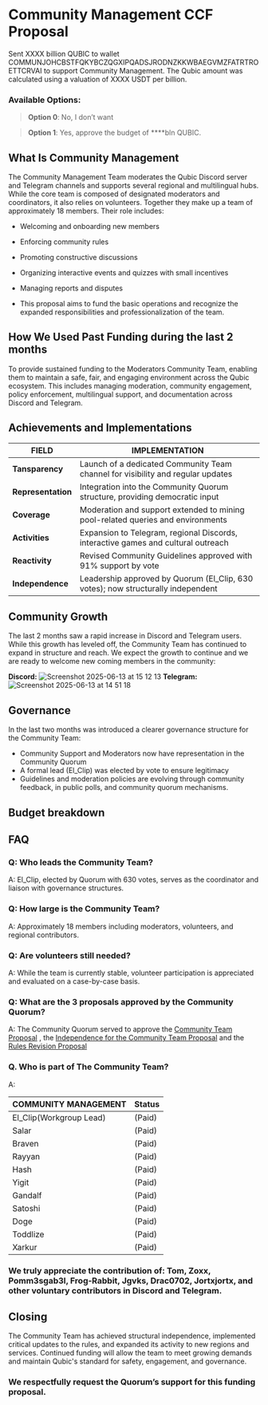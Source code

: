 # Community Management CCF Proposal

Sent XXXX billion QUBIC to wallet COMMUNJOHCBSTFQKYBCZQGXIPQADSJRODNZKKWBAEGVMZFATRTROETTCRVAI to support Community Management. The Qubic amount was calculated using a valuation of XXXX USDT per billion.

### Available Options:
> **Option 0**: No, I don’t want  

> **Option 1**: Yes, approve the budget of ****bln QUBIC.

## What Is Community Management
The Community Management Team moderates the Qubic Discord server and Telegram channels and supports several regional and multilingual hubs. While the core team is composed of designated moderators and coordinators, it also relies on volunteers. Together they make up a team of approximately 18 members.
Their role includes:
* Welcoming and onboarding new members

* Enforcing community rules

* Promoting constructive discussions

* Organizing interactive events and quizzes with small incentives

* Managing reports and disputes

* This proposal aims to fund the basic operations and recognize the expanded responsibilities and professionalization of the team.


## How We Used Past Funding during the last 2 months ## 

To provide sustained funding to the Moderators Community Team, enabling them to maintain a safe, fair, and engaging environment across the Qubic ecosystem. This includes managing moderation, community engagement, policy enforcement, multilingual support, and documentation across Discord and Telegram.

## Achievements and Implementations

|FIELD|IMPLEMENTATION|
| ---------|------------|
|**Tansparency**| Launch of a dedicated Community Team channel for visibility and regular updates|
|**Representation**|Integration into the Community Quorum structure, providing democratic input|
|**Coverage**|Moderation and support extended to mining pool-related queries and environments|
|**Activities**|Expansion to Telegram, regional Discords, interactive games and cultural outreach|
|**Reactivity**|Revised Community Guidelines approved with 91% support by vote|
|**Independence**|Leadership approved by Quorum (El_Clip, 630 votes); now structurally independent|

## Community Growth
The last 2 months saw a rapid increase in Discord and Telegram users. While this growth has leveled off, the Community Team has continued to expand in structure and reach. We expect the growth to continue and we are ready to welcome new coming members in the community:

**Discord:**
![Screenshot 2025-06-13 at 15 12 13](https://github.com/user-attachments/assets/0c6fa2cd-75e5-4691-9def-cefa077f3a67) **Telegram:**
![Screenshot 2025-06-13 at 14 51 18](https://github.com/user-attachments/assets/ca1d15e2-71fa-4ca4-be9c-4a22fd7610ca)

## Governance
In the last two months was introduced a clearer governance structure for the Community Team:
* Community Support and Moderators now have representation in the Community Quorum
* A formal lead (El_Clip) was elected by vote to ensure legitimacy
* Guidelines and moderation policies are evolving through community feedback, in public polls, and community quorum mechanisms.

## Budget breakdown



## FAQ
### Q: Who leads the Community Team?
A: El_Clip, elected by Quorum with 630 votes, serves as the coordinator and liaison with governance structures.
### Q: How large is the Community Team?
A: Approximately 18 members including moderators, volunteers, and regional contributors.
### Q: Are volunteers still needed?
A: While the team is currently stable, volunteer participation is appreciated and evaluated on a case-by-case basis.
### Q: What are the 3 proposals approved by the Community Quorum?
A: The Community Quorum served to approve the [Community Team Proposal](https://github.com/user-attachments/files/20727390/Community.Team.Proposal.8.pdf) , the [Independence for the Community Team Proposal](https://github.com/user-attachments/files/20727366/Proposal.Independence.for.the.Community.Team.2.pdf) and the [Rules Revision Proposal](https://github.com/user-attachments/files/20727380/Case.Rules.revision.4.pdf)
### Q. Who is part of The Community Team?
A:

|COMMUNITY MANAGEMENT|Status|
| ---------|------------|
|El_Clip(Workgroup Lead)| (Paid)|
|Salar|(Paid) |
|Braven|(Paid)|
|Rayyan|(Paid)|
|Hash|(Paid)|
|Yigit|(Paid)|
|Gandalf|(Paid)|
|Satoshi|(Paid)|
|Doge|(Paid)|
|Toddlize|(Paid)|
|Xarkur|(Paid)|

### We truly appreciate the contribution of: Tom, Zoxx, Pomm3sgab3l, Frog-Rabbit, Jgvks, Drac0702, Jortxjortx, and other voluntary contributors in Discord and Telegram.

## Closing
The Community Team has achieved structural independence, implemented critical updates to the rules, and expanded its activity to new regions and services. Continued funding will allow the team to meet growing demands and maintain Qubic's standard for safety, engagement, and governance.

### We respectfully request the Quorum’s support for this funding proposal.
